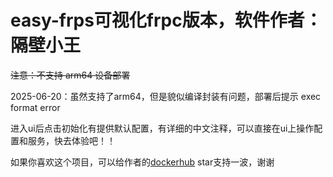 # easy-frps可视化frpc版本，软件作者：隔壁小王

<del>注意：不支持 arm64 设备部署

2025-06-20：虽然支持了arm64，但是貌似编译封装有问题，部署后提示 exec format error

进入ui后点击初始化有提供默认配置，有详细的中文注释，可以直接在ui上操作配置和服务，快去体验吧！！

如果你喜欢这个项目，可以给作者的[dockerhub](https://hub.docker.com/r/qq918652593/easy-frps) star支持一波，谢谢
